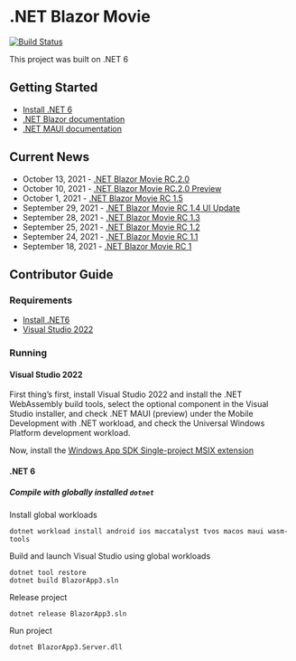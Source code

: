 # .NET Blazor Movie

[![Build Status](https://github.com/Thuyen21/Blazor-Movie-/actions/workflows/format.yml/badge.svg)](https://github.com/Thuyen21/Blazor-Movie-/actions/workflows/format.yml/badge.svg)

This project was built on .NET 6

## Getting Started

- [Install .NET 6](https://dotnet.microsoft.com/download/dotnet/6.0/)
- [.NET Blazor documentation](https://docs.microsoft.com/en-us/aspnet/core/blazor/?view=aspnetcore-6.0/)
- [.NET MAUI documentation](https://docs.microsoft.com/dotnet/maui)

## Current News

- October 13, 2021 - [.NET Blazor Movie RC.2.0](https://github.com/Thuyen21/Blazor-Movie-/tree/RC.2.0)
- October 10, 2021 - [.NET Blazor Movie RC.2.0 Preview](https://github.com/Thuyen21/Blazor-Movie-/tree/RC.2.0-Preview)
- October 1, 2021 - [.NET Blazor Movie RC 1.5](https://github.com/Thuyen21/Blazor-Movie-/tree/Version)
- September 29, 2021 - [.NET Blazor Movie RC 1.4 UI Update](https://github.com/Thuyen21/Blazor-Movie-/tree/baopngch18183/UI-rc1.4)
- September 28, 2021 - [.NET Blazor Movie RC 1.3](https://github.com/Thuyen21/Blazor-Movie-/tree/RC_1.3)
- September 25, 2021 - [.NET Blazor Movie RC 1.2](https://github.com/Thuyen21/Blazor-Movie-/tree/rc.1.2)
- September 24, 2021 - [.NET Blazor Movie RC 1.1](https://github.com/Thuyen21/Blazor-Movie-/tree/RC1.1)
- September 18, 2021 - [.NET Blazor Movie RC 1](https://github.com/Thuyen21/Blazor-Movie-/tree/Rc1/)

## Contributor Guide

### Requirements

- [Install .NET6](https://dotnet.microsoft.com/download/dotnet/6.0)
- [Visual Studio 2022](https://visualstudio.microsoft.com/downloads/)

### Running

#### Visual Studio 2022

First thing’s first, install Visual Studio 2022 and install the .NET WebAssembly build tools, select the optional component in the Visual Studio installer, and check .NET MAUI (preview) under the Mobile Development with .NET workload, and check the Universal Windows Platform development workload.

Now, install the [Windows App SDK Single-project MSIX extension](https://marketplace.visualstudio.com/items?itemName=ProjectReunion.MicrosoftSingleProjectMSIXPackagingToolsDev17)

#### .NET 6

##### Compile with globally installed `dotnet`

Install global workloads

```dotnetcli
dotnet workload install android ios maccatalyst tvos macos maui wasm-tools
```

Build and launch Visual Studio using global workloads

```dotnetcli
dotnet tool restore
dotnet build BlazorApp3.sln
```

Release project

```dotnetcli
dotnet release BlazorApp3.sln
```

Run project

```dotnetcli
dotnet BlazorApp3.Server.dll
```

